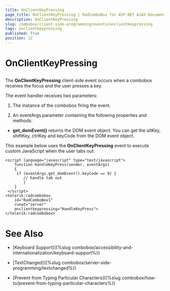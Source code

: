 ```yaml
---
title: OnClientKeyPressing
page_title: OnClientKeyPressing | RadComboBox for ASP.NET AJAX Documentation
description: OnClientKeyPressing
slug: combobox/client-side-programming/events/onclientkeypressing
tags: onclientkeypressing
published: True
position: 12
---
```


# OnClientKeyPressing



## 

The **OnClientKeyPressing** client-side event occurs when a combobox receives the focus and the user presses a key.

The event handler receives two parameters:

1. The instance of the combobox firing the event.

1. An eventArgs parameter containing the following properties and methods:

* **get_domEvent()** returns the DOM event object. You can get the altKey, shiftKey, ctrlKey and keyCode from the DOM event object.

This example below uses the **OnClientKeyPressing** event to execute custom JavaScript when the user tabs out:

````ASPNET
<script language="javascript" type="text/javascript">
	function HandleKeyPress(sender, eventArgs)
	{
	 if (eventArgs.get_domEvent().keyCode == 9) {       
		// handle tab out
		}
	}
 </script>
<telerik:radcombobox 
	id="RadComboBox1" 
	runat="server" 
	onclientkeypressing="HandleKeyPress">
</telerik:radcombobox>
````



# See Also

 * [Keyboard Support]({%slug combobox/accessibility-and-internationalization/keyboard-support%})

 * [TextChanged]({%slug combobox/server-side-programming/textchanged%})

 * [Prevent from Typing Particular Characters]({%slug combobox/how-to/prevent-from-typing-particular-characters%})
